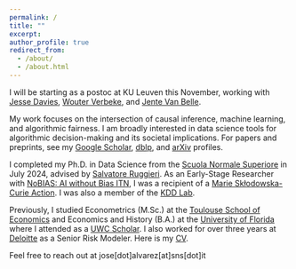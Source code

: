 ```yaml
---
permalink: /
title: ""
excerpt:
author_profile: true
redirect_from: 
  - /about/
  - /about.html
---
```


I will be starting as a postoc at KU Leuven this November, working with [Jesse Davies](https://people.cs.kuleuven.be/~jesse.davis/), [Wouter Verbeke](https://ai.kuleuven.be/members/00054694), and [Jente Van Belle](https://ai.kuleuven.be/members/00146184).

My work focuses on the intersection of causal inference, machine learning, and algorithmic fairness. I am broadly interested in data science tools for algorithmic decision-making and its societal implications. For papers and preprints, see my [Google Scholar](https://scholar.google.com/citations?hl=en&view_op=list_works&gmla=AJsN-F4flRnyZl09a2Q8S4L8ySoeG4CMpCfYBDwXEUNYEHYVENmZOn2P_-xzO8QxNhaCetZlL4nNTOvPu5NCqS0LpIMuUuUtPPpDL2_yeO8J-z23TTxdWns&user=otFhtYMAAAAJ), [dblp](https://dblp.org/pid/59/6703-2.html), and [arXiv](https://arxiv.org/search/cs?query=0000-0001-9412-9013&searchtype=orcid&abstracts=show&order=-announced_date_first&size=100) profiles.

I completed my Ph.D. in Data Science from the [Scuola Normale Superiore](https://www.sns.it/it) in July 2024, advised by [Salvatore Ruggieri](http://pages.di.unipi.it/ruggieri/). As an Early-Stage Researcher with [NoBIAS: AI without Bias ITN](https://nobias-project.eu/), I was a recipient of a [Marie Skłodowska-Curie Action](https://marie-sklodowska-curie-actions.ec.europa.eu/). I was also a member of the [KDD Lab](https://kdd.isti.cnr.it/).

Previously, I studied Econometrics (M.Sc.) at the [Toulouse School of Economics](https://www.tse-fr.eu/) and Economics and History (B.A.) at the [University of Florida](https://clas.ufl.edu/) where I attended as a [UWC Scholar](https://www.davisuwcscholars.org/). I also worked for over three years at [Deloitte](https://www.deloitte.com/be/en.html) as a Senior Risk Modeler. Here is my [CV](/files/AlvarezJoseCV.pdf).

Feel free to reach out at jose[dot]alvarez[at]sns[dot]it
